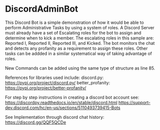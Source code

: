 # DiscordAdminBot
This Discord Bot is a simple demonstration of how it would be able to perform Administrative Tasks by using a system of roles.
A Discord Server must already have a set of Escalating roles for the bot to assign and determine when to kick a member.
The escalating roles in this sample are: Reported I, Reported II, Reported III, and Kicked.
The bot monitors the chat and detects any profanity as a requirement to assign these roles.
Other tasks can be addded in a similar systematical way of taking advantage of roles.

New Commands can be added using the same type of structure as line 85.

References for libraries used include:
discord.py: https://pypi.org/project/discord.py/
better_profanity: https://pypi.org/project/better-profanity/

For step by step instructions in creating a discord bot account see:
https://discordpy.readthedocs.io/en/stable/discord.html
https://support-dev.discord.com/hc/en-us/sections/5110493739415-Bots

See Implementation through discord chat history:
https://discord.gg/QQF5QCDe
